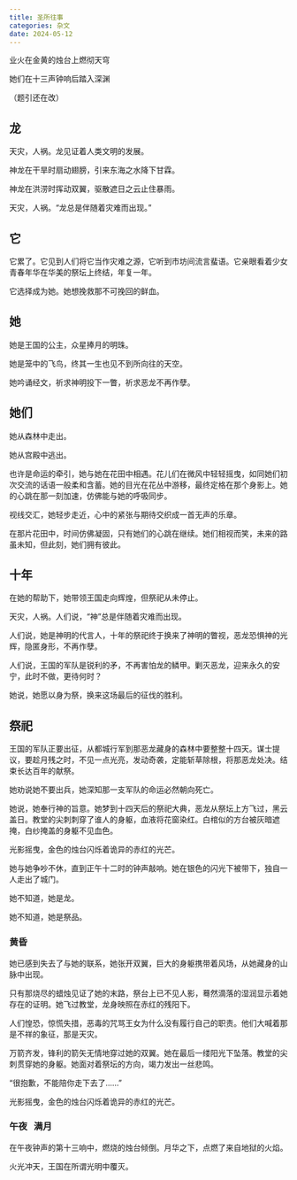 ```yaml
---
title: 圣所往事
categories: 杂文
date: 2024-05-12
---
```


业火在金黄的烛台上燃彻天穹

她们在十三声钟响后踏入深渊

（题引还在改）

## 龙

天灾，人祸。龙见证着人类文明的发展。

神龙在干旱时扇动翅膀，引来东海之水降下甘霖。

神龙在洪涝时挥动双翼，驱散遮日之云止住暴雨。

天灾，人祸。“龙总是伴随着灾难而出现。”

## 它

它累了。它见到人们将它当作灾难之源，它听到市坊间流言蜚语。它亲眼看着少女青春年华在华美的祭坛上终结，年复一年。

它选择成为她。她想挽救那不可挽回的鲜血。

## 她

她是王国的公主，众星捧月的明珠。

她是笼中的飞鸟，终其一生也见不到所向往的天空。

她吟诵经文，祈求神明投下一瞥，祈求恶龙不再作孽。

## 她们

她从森林中走出。

她从宫殿中逃出。

也许是命运的牵引，她与她在花田中相遇。花儿们在微风中轻轻摇曳，如同她们初次交流的话语一般柔和含蓄。她的目光在花丛中游移，最终定格在那个身影上。她的心跳在那一刻加速，仿佛能与她的呼吸同步。

视线交汇，她轻步走近，心中的紧张与期待交织成一首无声的乐章。

在那片花田中，时间仿佛凝固，只有她们的心跳在继续。她们相视而笑，未来的路虽未知，但此刻，她们拥有彼此。

## 十年

在她的帮助下，她带领王国走向辉煌，但祭祀从未停止。

天灾，人祸。人们说，“神”总是伴随着灾难而出现。

人们说，她是神明的代言人，十年的祭祀终于换来了神明的瞥视，恶龙恐惧神的光辉，隐匿身形，不再作孽。

人们说，王国的军队是锐利的矛，不再害怕龙的鳞甲。剿灭恶龙，迎来永久的安宁，此时不做，更待何时？

她说，她愿以身为祭，换来这场最后的征伐的胜利。

## 祭祀

王国的军队正要出征，从都城行军到那恶龙藏身的森林中要整整十四天。谋士提议，要趁月残之时，不见一点光亮，发动奇袭，定能斩草除根，将那恶龙处决。结束长达百年的献祭。

她劝说她不要出兵，她深知那一支军队的命运必然朝向死亡。

她说，她奉行神的旨意。她梦到十四天后的祭祀大典，恶龙从祭坛上方飞过，黑云盖日。教堂的尖刺刺穿了谁人的身躯，血液将花窗染红。白棺似的方台被灰暗遮掩，白纱掩盖的身躯不见血色。

光影摇曳，金色的烛台闪烁着诡异的赤红的光芒。

她与她争吵不休，直到正午十二时的钟声敲响。她在银色的闪光下被带下，独自一人走出了城门。

她不知道，她是龙。

她不知道，她是祭品。

### 黄昏

她已感到失去了与她的联系，她张开双翼，巨大的身躯携带着风场，从她藏身的山脉中出现。

只有那烧尽的蜡烛见证了她的末路，祭台上已不见人影，蓦然滴落的湿润显示着她存在的证明。她飞过教堂，龙身映照在赤红的残阳下。

人们惶恐，惊慌失措，恶毒的咒骂王女为什么没有履行自己的职责。他们大喊着那是不祥的象征，那是天灾。

万箭齐发，锋利的箭矢无情地穿过她的双翼。她在最后一缕阳光下坠落。教堂的尖刺贯穿她的身躯。她面对着祭坛的方向，竭力发出一丝悲鸣。

“很抱歉，不能陪你走下去了......”

光影摇曳，金色的烛台闪烁着诡异的赤红的光芒。

### 午夜   满月

在午夜钟声的第十三响中，燃烧的烛台倾倒。月华之下，点燃了来自地狱的火焰。

火光冲天，王国在所谓光明中覆灭。
